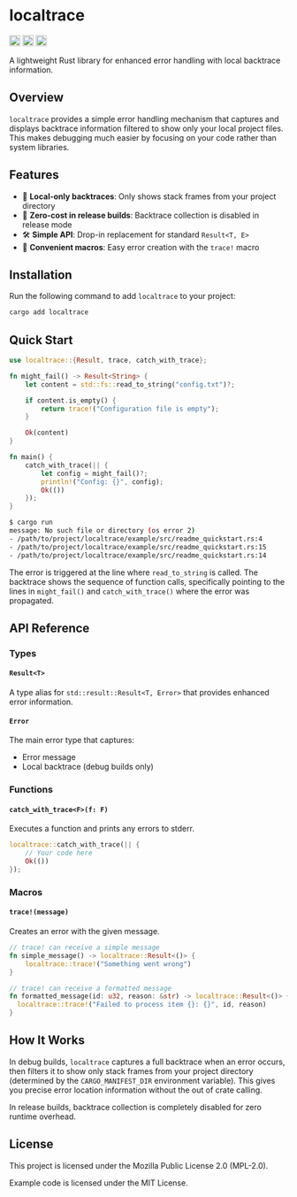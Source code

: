 # localtrace

[<img alt="github" src="https://img.shields.io/badge/github-ysuzuki19/localtrace-8da0cb?style=for-the-badge&labelColor=555555&logo=github" height="20">](https://github.com/ysuzuki19/localtrace)
[<img alt="crates.io" src="https://img.shields.io/crates/v/localtrace.svg?style=for-the-badge&color=fc8d62&logo=rust" height="20">](https://crates.io/crates/localtrace)
[<img alt="docs.rs" src="https://img.shields.io/badge/docs.rs-localtrace-66c2a5?style=for-the-badge&labelColor=555555&logo=docs.rs" height="20">](https://docs.rs/localtrace)

A lightweight Rust library for enhanced error handling with local backtrace information.

## Overview

`localtrace` provides a simple error handling mechanism that captures and displays backtrace information filtered to show only your local project files. This makes debugging much easier by focusing on your code rather than system libraries.

## Features

- 🎯 **Local-only backtraces**: Only shows stack frames from your project directory
- 🚀 **Zero-cost in release builds**: Backtrace collection is disabled in release mode
- 🛠️ **Simple API**: Drop-in replacement for standard `Result<T, E>`
- 🔧 **Convenient macros**: Easy error creation with the `trace!` macro

## Installation

Run the following command to add `localtrace` to your project:

```bash
cargo add localtrace
```

## Quick Start

```rust
use localtrace::{Result, trace, catch_with_trace};

fn might_fail() -> Result<String> {
    let content = std::fs::read_to_string("config.txt")?;

    if content.is_empty() {
        return trace!("Configuration file is empty");
    }

    Ok(content)
}

fn main() {
    catch_with_trace(|| {
        let config = might_fail()?;
        println!("Config: {}", config);
        Ok(())
    });
}
```

```bash
$ cargo run
message: No such file or directory (os error 2)
- /path/to/project/localtrace/example/src/readme_quickstart.rs:4
- /path/to/project/localtrace/example/src/readme_quickstart.rs:15
- /path/to/project/localtrace/example/src/readme_quickstart.rs:14
```

The error is triggered at the line where `read_to_string` is called. The backtrace shows the sequence of function calls, specifically pointing to the lines in `might_fail()` and `catch_with_trace()` where the error was propagated.

## API Reference

### Types

#### `Result<T>`

A type alias for `std::result::Result<T, Error>` that provides enhanced error information.

#### `Error`

The main error type that captures:

- Error message
- Local backtrace (debug builds only)

### Functions

#### `catch_with_trace<F>(f: F)`

Executes a function and prints any errors to stderr.

```rust
localtrace::catch_with_trace(|| {
    // Your code here
    Ok(())
});
```

### Macros

#### `trace!(message)`

Creates an error with the given message.

```rust
// trace! can receive a simple message
fn simple_message() -> localtrace::Result<()> {
    localtrace::trace!("Something went wrong")
}

// trace! can receive a formatted message
fn formatted_message(id: u32, reason: &str) -> localtrace::Result<()> {
  localtrace::trace!("Failed to process item {}: {}", id, reason)
}
```

## How It Works

In debug builds, `localtrace` captures a full backtrace when an error occurs, then filters it to show only stack frames from your project directory (determined by the `CARGO_MANIFEST_DIR` environment variable). This gives you precise error location information without the out of crate calling.

In release builds, backtrace collection is completely disabled for zero runtime overhead.

## License

This project is licensed under the Mozilla Public License 2.0 (MPL-2.0).

Example code is licensed under the MIT License.
